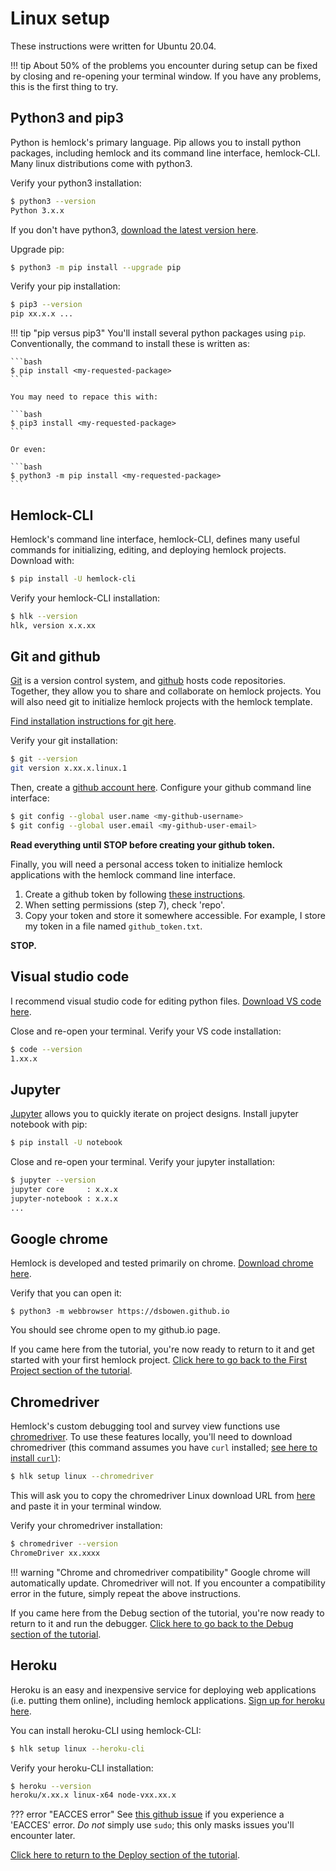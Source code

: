 # Linux setup

These instructions were written for Ubuntu 20.04.

!!! tip
    About 50% of the problems you encounter during setup can be fixed by closing and re-opening your terminal window. If you have any problems, this is the first thing to try.

## Python3 and pip3

Python is hemlock's primary language. Pip allows you to install python packages, including hemlock and its command line interface, hemlock-CLI. Many linux distributions come with python3.

Verify your python3 installation:

```bash
$ python3 --version
Python 3.x.x
```

If you don't have python3, <a href="https://www.python.org/downloads/" target="_blank">download the latest version here</a>.

Upgrade pip:

```bash
$ python3 -m pip install --upgrade pip
```

Verify your pip installation:

```bash
$ pip3 --version
pip xx.x.x ...
```

!!! tip "pip versus pip3"
    You'll install several python packages using `pip`. Conventionally, the command to install these is written as:

    ```bash
    $ pip install <my-requested-package>
    ```

    You may need to repace this with:

    ```bash
    $ pip3 install <my-requested-package>
    ```

    Or even:

    ```bash
    $ python3 -m pip install <my-requested-package>
    ```

## Hemlock-CLI

Hemlock's command line interface, hemlock-CLI, defines many useful commands for initializing, editing, and deploying hemlock projects. Download with:

```bash
$ pip install -U hemlock-cli
```

Verify your hemlock-CLI installation:

```bash
$ hlk --version
hlk, version x.x.xx
```

## Git and github

<a href="https://git-scm.com/" target="_blank">Git</a> is a version control system, and <a href="https://github.com/" target="_blank">github</a> hosts code repositories. Together, they allow you to share and collaborate on hemlock projects. You will also need git to initialize hemlock projects with the hemlock template.

<a href="https://git-scm.com/download/linux">Find installation instructions for git here</a>.

Verify your git installation:

```bash
$ git --version
git version x.xx.x.linux.1
```

Then, create a <a href="https://github.com" target="_blank">github account here</a>. Configure your github command line interface:

```bash
$ git config --global user.name <my-github-username>
$ git config --global user.email <my-github-user-email>
```

**Read everything until STOP before creating your github token.**

Finally, you will need a personal access token to initialize hemlock applications with the hemlock command line interface.

1. Create a github token by following <a href="https://docs.github.com/en/github/authenticating-to-github/creating-a-personal-access-token" target="_blank">these instructions</a>.
2. When setting permissions (step 7), check 'repo'.
3. Copy your token and store it somewhere accessible. For example, I store my token in a file named `github_token.txt`.

**STOP.**

## Visual studio code

I recommend visual studio code for editing python files. <a href="https://code.visualstudio.com/" target="_blank">Download VS code here</a>.

Close and re-open your terminal. Verify your VS code installation:

```bash
$ code --version
1.xx.x
```

## Jupyter

<a href="https://jupyter.org/" target="_blank">Jupyter</a> allows you to quickly iterate on project designs. Install jupyter notebook with pip:

```bash
$ pip install -U notebook
```

Close and re-open your terminal. Verify your jupyter installation:

```bash
$ jupyter --version
jupyter core     : x.x.x
jupyter-notebook : x.x.x
...
```

## Google chrome

Hemlock is developed and tested primarily on chrome. <a href="https://www.google.com/chrome/" target="_blank">Download chrome here</a>.

Verify that you can open it:

```
$ python3 -m webbrowser https://dsbowen.github.io
```

You should see chrome open to my github.io page.

If you came here from the tutorial, you're now ready to return to it and get started with your first hemlock project. [Click here to go back to the First Project section of the tutorial](../tutorial/first_project.md).

## Chromedriver

Hemlock's custom debugging tool and survey view functions use <a href="https://chromedriver.chromium.org/downloads" target="_blank">chromedriver</a>. To use these features locally, you'll need to download chromedriver (this command assumes you have `curl` installed; <a href="https://www.tecmint.com/install-curl-in-linux/" target="_blank">see here to install `curl`</a>):

```bash
$ hlk setup linux --chromedriver
```

This will ask you to copy the chromedriver Linux download URL from <a href="https://chromedriver.chromium.org/downloads" target="_blank">here</a> and paste it in your terminal window.

Verify your chromedriver installation:

```bash
$ chromedriver --version
ChromeDriver xx.xxxx
```

!!! warning "Chrome and chromedriver compatibility"
    Google chrome will automatically update. Chromedriver will not. If you encounter a compatibility error in the future, simply repeat the above instructions.

If you came here from the Debug section of the tutorial, you're now ready to return to it and run the debugger. [Click here to go back to the Debug section of the tutorial](../tutorial/debug.md).

## Heroku

Heroku is an easy and inexpensive service for deploying web applications (i.e. putting them online), including hemlock applications. <a href="https://signup.heroku.com/" target="_blank">Sign up for heroku here</a>.

You can install heroku-CLI using hemlock-CLI:

```bash
$ hlk setup linux --heroku-cli
```

Verify your heroku-CLI installation:

```bash
$ heroku --version
heroku/x.xx.x linux-x64 node-vxx.xx.x
```

??? error "EACCES error"
    See <a href="https://github.com/heroku/legacy-cli/issues/1969" target="_blank">this github issue</a> if you experience a 'EACCES' error. *Do not* simply use `sudo`; this only masks issues you'll encounter later.

[Click here to return to the Deploy section of the tutorial](../tutorial/deploy.md).